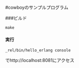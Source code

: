 #cowboyのサンプルプログラム

###ビルド
```
make
```

#### 実行
```
_rel/bin/hello_erlang console
```
でhttp://localhost:8081にアクセス